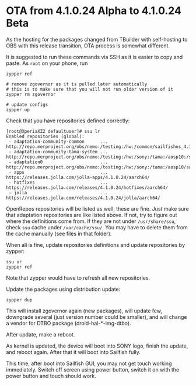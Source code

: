 # OTA from 4.1.0.24 Alpha to 4.1.0.24 Beta

As the hosting for the packages changed from TBuilder with
self-hosting to OBS with this release transition, OTA process is
somewhat different.

It is suggested to run these commands via SSH as it is easier to copy
and paste. As `root` on your phone, run

```Shell
zypper ref

# remove zgovernor as it is pulled later automatically
# this is to make sure that you will not run older version of it
zypper rm zgovernor

# update configs
zypper up
```

Check that you have repositories defined correctly:
```Shell
[root@XperiaXZ2 defaultuser]# ssu lr
Enabled repositories (global): 
 - adaptation-community-common      ... http://repo.merproject.org/obs/nemo:/testing:/hw:/common/sailfishos_4.1.0.24_aarch64/
 - adaptation-community-tama-system ... http://repo.merproject.org/obs/nemo:/testing:/hw:/sony:/tama:/aosp10:/system/aosp10/
 - adaptation0                      ... http://repo.merproject.org/obs/nemo:/testing:/hw:/sony:/tama:/aosp10/sailfishos_4.1.0.24_aarch64/
 - apps                             ... https://releases.jolla.com/jolla-apps/4.1.0.24/aarch64/
 - hotfixes                         ... https://releases.jolla.com/releases/4.1.0.24/hotfixes/aarch64/
 - jolla                            ... https://releases.jolla.com/releases/4.1.0.24/jolla/aarch64/

```

OpenRepos repositories will be listed as well, these are fine. Just
make sure that adaptation repositories are like listed above. If not,
try to figure out where the definitions come from. If they are not
under `/usr/share/ssu`, check `ssu` cache under `/var/cache/ssu/`. You
may have to delete them from the cache manually (see files in that
folder).

When all is fine, update repositories definitions and update
repositories by zypper:
```Shell
ssu ur
zypper ref
```
Note that zypper would have to refresh all new repositories.

Update the packages using distribution update:
```Shell
zypper dup
```

This will install zgovernor again (new packages), will update few,
downgrade several (just version number could be smaller), and will
change a vendor for DTBO package (droid-hal-*-img-dtbo).

After update, make a reboot.

As kernel is updated, the device will boot into SONY logo, finish the
update, and reboot again. After that it will boot into Sailfish fully.

This time, after boot into Sailfish GUI, you may not get touch working
immediately. Switch off screen using power button, switch it on with
the power button and touch should work.